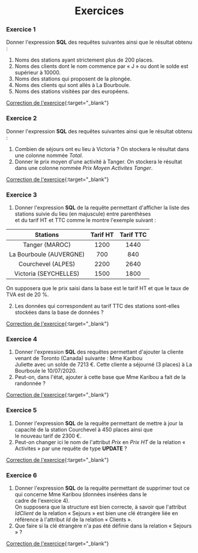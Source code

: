 # <center><div class = "titre2"> Exercices </div></center>
  
### <div class = "encadré17"> __Exercice 1__ </div>

Donner l'expression __SQL__ des requêtes suivantes ainsi que le résultat obtenu :
<div class="list1_1">

1. Noms des stations ayant strictement plus de 200 places.
2. Noms des clients dont le nom commence par « J » ou dont le solde est supérieur à 10000.
3. Noms des stations qui proposent de la plongée.
4. Noms des clients qui sont allés à La Bourboule.
5. Noms des stations visitées par des européens.

</div>

[Correction de l'exercice](Correction_des_exercices.md#correction-de-lexercice-1){:target="_blank"}

### <div class = "encadré17" markdown="1"> __Exercice 2__ </div>

Donner l'expression __SQL__ des requêtes suivantes ainsi que le résultat obtenu :
<div class="list1_1" markdown="1">

1. Combien de séjours ont eu lieu à Victoria ? On stockera le résultat dans une colonne nommée *Total*.
2. Donner le prix moyen d'une activité à Tanger. On stockera le résultat dans une colonne nommée *Prix Moyen Activites Tanger*.
</div>

[Correction de l'exercice](Correction_des_exercices.md#correction-de-lexercice-2){:target="_blank"}

### <div class = "encadré17" markdown="1"> __Exercice 3__ </div>
<div class="list1_1" markdown="1">

1. Donner l'expression __SQL__ de la requête permettant d'afficher la liste des stations suivie du lieu (en majuscule) entre parenthèses <div class="decal2" markdown="1">et du tarif HT et TTC comme le montre l'exemple suivant :</div>
</div>
<center>

| Stations	        	| Tarif HT	    |Tarif TTC 	    |
| :---------------: 	| :-----------: |:-----------:	|	
|Tanger (MAROC)			|	1200		|	1440		|
|La Bourboule (AUVERGNE)|	700			|	840			|
|Courchevel (ALPES)		|	2200		|	2640		|
|Victoria (SEYCHELLES)	|	1500		|	1800		|

</center>
<div class="decal4" markdown="1"> On supposera que le prix saisi dans la base est le tarif HT et que le taux de TVA est de 20 %.</div>
<div class="list1_2" markdown="1">

2. Les données qui correspondent au tarif TTC des stations sont-elles stockées dans la base de données ?
</div>

[Correction de l'exercice](Correction_des_exercices.md#correction-de-lexercice-3){:target="_blank"}

### <div class = "encadré17" markdown="1"> __Exercice 4__ </div>
<div class="list1_1" markdown="1">

1. Donner l'expression __SQL__ des requêtes permettant d'ajouter la cliente venant de Toronto (Canada) suivante : Mme Karibou <div class="decal2" markdown="1">Juliette avec un solde de 7213 €. Cette cliente a séjourné (3 places) à La Bourboule le 10/07/2020.</div>
2. Peut-on, dans l'état, ajouter à cette base que Mme Karibou a fait de la randonnée ?
</div>

[Correction de l'exercice](Correction_des_exercices.md#correction-de-lexercice-4){:target="_blank"}

### <div class = "encadré17" markdown="1"> __Exercice 5__ </div>
<div class="list1_1" markdown="1">

1. Donner l'expression __SQL__ de la requête permettant de mettre à jour la capacité de la station Courchevel à 450 places ainsi que <div class="decal2" markdown="1">le nouveau tarif de 2300 €.</div>
2. Peut-on changer ici le nom de l'attribut *Prix* en *Prix HT* de la relation « Activites » par une requête de type __UPDATE__ ?
</div>

[Correction de l'exercice](Correction_des_exercices.md#correction-de-lexercice-5){:target="_blank"}

### <div class = "encadré17" markdown="1"> __Exercice 6__ </div>
<div class="list1_1" markdown="1">

1. Donner l'expression __SQL__ de la requête permettant de supprimer tout ce qui concerne Mme Karibou (données insérées dans le <div class="decal2" markdown="1">cadre de l'exercice 4).  
On supposera que la structure est bien correcte, à savoir que l'attribut *IdClient* de la relation « Sejours » est bien une clé étrangère liée en référence à l'attribut *Id* de la relation « Clients ».</div>
2. Que faire si la clé étrangère n'a pas été définie dans la relation « Sejours » ?
</div>

[Correction de l'exercice](Correction_des_exercices.md#correction-de-lexercice-6){:target="_blank"}
